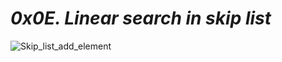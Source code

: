 # *_0x0E. Linear search in skip list_*


![Skip_list_add_element](https://user-images.githubusercontent.com/85587286/201583109-21237f69-49cd-4a07-b9d6-5eb49f0fb9fe.gif)



